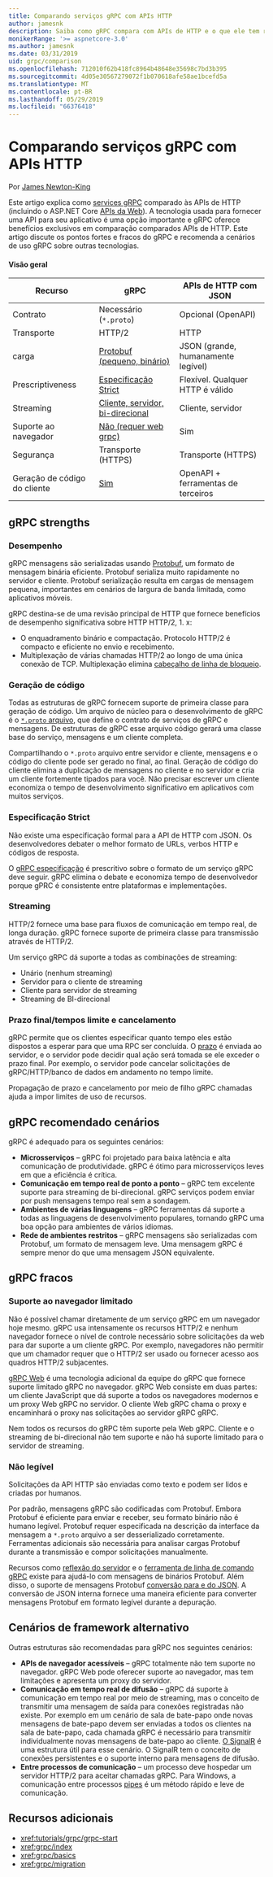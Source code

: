 ```yaml
---
title: Comparando serviços gRPC com APIs HTTP
author: jamesnk
description: Saiba como gRPC compara com APIs de HTTP e o que ele tem recomendável cenários são.
monikerRange: '>= aspnetcore-3.0'
ms.author: jamesnk
ms.date: 03/31/2019
uid: grpc/comparison
ms.openlocfilehash: 712010f62b418fc8964b48648e35698c7bd3b395
ms.sourcegitcommit: 4d05e30567279072f1b070618afe58ae1bcefd5a
ms.translationtype: MT
ms.contentlocale: pt-BR
ms.lasthandoff: 05/29/2019
ms.locfileid: "66376418"
---
```

# <a name="comparing-grpc-services-with-http-apis"></a>Comparando serviços gRPC com APIs HTTP

Por [James Newton-King](https://twitter.com/jamesnk)

Este artigo explica como [services gRPC](https://grpc.io/docs/guides/) comparado às APIs de HTTP (incluindo o ASP.NET Core [APIs da Web](xref:web-api/index)). A tecnologia usada para fornecer uma API para seu aplicativo é uma opção importante e gRPC oferece benefícios exclusivos em comparação comparados APIs de HTTP. Este artigo discute os pontos fortes e fracos do gRPC e recomenda a cenários de uso gRPC sobre outras tecnologias.

#### <a name="overview"></a>Visão geral

|    Recurso             |    gRPC                                                 |    APIs de HTTP com JSON                       |
|------------------------|---------------------------------------------------------|----------------------------------------------|
|    Contrato            |    Necessário (`*.proto`)                                 |    Opcional (OpenAPI)                        |
|    Transporte           |    HTTP/2                                               |    HTTP                                      |
|    carga             |    [Protobuf (pequeno, binário)](#performance)             |    JSON (grande, humanamente legível)              |
|    Prescriptiveness    |    [Especificação Strict](#strict-specification)        |    Flexível. Qualquer HTTP é válido                  |
|    Streaming           |    [Cliente, servidor, bi-direcional](#streaming)         |    Cliente, servidor                            |
|    Suporte ao navegador     |    [Não (requer web grpc)](#limited-browser-support)   |    Sim                                       |
|    Segurança            |    Transporte (HTTPS)                                    |    Transporte (HTTPS)                         |
|    Geração de código do cliente     |    [Sim](#code-generation)                              |    OpenAPI + ferramentas de terceiros             |

## <a name="grpc-strengths"></a>gRPC strengths

### <a name="performance"></a>Desempenho

gRPC mensagens são serializadas usando [Protobuf](https://developers.google.com/protocol-buffers/docs/overview), um formato de mensagem binária eficiente. Protobuf serializa muito rapidamente no servidor e cliente. Protobuf serialização resulta em cargas de mensagem pequena, importantes em cenários de largura de banda limitada, como aplicativos móveis.

gRPC destina-se de uma revisão principal de HTTP que fornece benefícios de desempenho significativa sobre HTTP HTTP/2, 1. x:

* O enquadramento binário e compactação. Protocolo HTTP/2 é compacto e eficiente no envio e recebimento.
* Multiplexação de várias chamadas HTTP/2 ao longo de uma única conexão de TCP. Multiplexação elimina [cabeçalho de linha de bloqueio](https://en.wikipedia.org/wiki/Head-of-line_blocking).

### <a name="code-generation"></a>Geração de código

Todas as estruturas de gRPC fornecem suporte de primeira classe para geração de código. Um arquivo de núcleo para o desenvolvimento de gRPC é o [ `*.proto` arquivo](https://developers.google.com/protocol-buffers/docs/proto3), que define o contrato de serviços de gRPC e mensagens. De estruturas de gRPC esse arquivo código gerará uma classe base do serviço, mensagens e um cliente completa.

Compartilhando o `*.proto` arquivo entre servidor e cliente, mensagens e o código do cliente pode ser gerado no final, ao final. Geração de código do cliente elimina a duplicação de mensagens no cliente e no servidor e cria um cliente fortemente tipados para você. Não precisar escrever um cliente economiza o tempo de desenvolvimento significativo em aplicativos com muitos serviços.

### <a name="strict-specification"></a>Especificação Strict

Não existe uma especificação formal para a API de HTTP com JSON. Os desenvolvedores debater o melhor formato de URLs, verbos HTTP e códigos de resposta.

O [gRPC especificação](https://github.com/grpc/grpc/blob/master/doc/PROTOCOL-HTTP2.md) é prescritivo sobre o formato de um serviço gRPC deve seguir. gRPC elimina o debate e economiza tempo de desenvolvedor porque gPRC é consistente entre plataformas e implementações.

### <a name="streaming"></a>Streaming

HTTP/2 fornece uma base para fluxos de comunicação em tempo real, de longa duração. gRPC fornece suporte de primeira classe para transmissão através de HTTP/2.

Um serviço gRPC dá suporte a todas as combinações de streaming:

* Unário (nenhum streaming)
* Servidor para o cliente de streaming
* Cliente para servidor de streaming
* Streaming de BI-direcional

### <a name="deadlinetimeouts-and-cancellation"></a>Prazo final/tempos limite e cancelamento

gRPC permite que os clientes especificar quanto tempo eles estão dispostos a esperar para que uma RPC ser concluída. O [prazo](https://grpc.io/blog/deadlines) é enviada ao servidor, e o servidor pode decidir qual ação será tomada se ele exceder o prazo final. Por exemplo, o servidor pode cancelar solicitações de gRPC/HTTP/banco de dados em andamento no tempo limite.

Propagação de prazo e cancelamento por meio de filho gRPC chamadas ajuda a impor limites de uso de recursos.

## <a name="grpc-recommended-scenarios"></a>gRPC recomendado cenários

gRPC é adequado para os seguintes cenários:

* **Microsserviços** &ndash; gRPC foi projetado para baixa latência e alta comunicação de produtividade. gRPC é ótimo para microsserviços leves em que a eficiência é crítica.
* **Comunicação em tempo real de ponto a ponto** &ndash; gRPC tem excelente suporte para streaming de bi-direcional. gRPC serviços podem enviar por push mensagens tempo real sem a sondagem.
* **Ambientes de várias linguagens** &ndash; gRPC ferramentas dá suporte a todas as linguagens de desenvolvimento populares, tornando gRPC uma boa opção para ambientes de vários idiomas.
* **Rede de ambientes restritos** &ndash; gRPC mensagens são serializadas com Protobuf, um formato de mensagem leve. Uma mensagem gRPC é sempre menor do que uma mensagem JSON equivalente.

## <a name="grpc-weaknesses"></a>gRPC fracos

### <a name="limited-browser-support"></a>Suporte ao navegador limitado

Não é possível chamar diretamente de um serviço gRPC em um navegador hoje mesmo. gRPC usa intensamente os recursos HTTP/2 e nenhum navegador fornece o nível de controle necessário sobre solicitações da web para dar suporte a um cliente gRPC. Por exemplo, navegadores não permitir que um chamador requer que o HTTP/2 ser usado ou fornecer acesso aos quadros HTTP/2 subjacentes.

[gRPC Web](https://grpc.io/docs/tutorials/basic/web.html) é uma tecnologia adicional da equipe do gRPC que fornece suporte limitado gRPC no navegador. gRPC Web consiste em duas partes: um cliente JavaScript que dá suporte a todos os navegadores modernos e um proxy Web gRPC no servidor. O cliente Web gRPC chama o proxy e encaminhará o proxy nas solicitações ao servidor gRPC gRPC.

Nem todos os recursos do gRPC têm suporte pela Web gRPC. Cliente e o streaming de bi-direcional não tem suporte e não há suporte limitado para o servidor de streaming.

### <a name="not-human-readable"></a>Não legível

Solicitações da API HTTP são enviadas como texto e podem ser lidos e criadas por humanos.

Por padrão, mensagens gRPC são codificadas com Protobuf. Embora Protobuf é eficiente para enviar e receber, seu formato binário não é humano legível. Protobuf requer especificada na descrição da interface da mensagem a `*.proto` arquivo a ser desserializado corretamente. Ferramentas adicionais são necessária para analisar cargas Protobuf durante a transmissão e compor solicitações manualmente.

Recursos como [reflexão do servidor](https://github.com/grpc/grpc/blob/master/doc/server-reflection.md) e o [ferramenta de linha de comando gRPC](https://github.com/grpc/grpc/blob/master/doc/command_line_tool.md) existe para ajudá-lo com mensagens de binários Protobuf. Além disso, o suporte de mensagens Protobuf [conversão para e do JSON](https://developers.google.com/protocol-buffers/docs/proto3#json). A conversão de JSON interna fornece uma maneira eficiente para converter mensagens Protobuf em formato legível durante a depuração.

## <a name="alternative-framework-scenarios"></a>Cenários de framework alternativo

Outras estruturas são recomendadas para gRPC nos seguintes cenários:

* **APIs de navegador acessíveis** &ndash; gRPC totalmente não tem suporte no navegador. gRPC Web pode oferecer suporte ao navegador, mas tem limitações e apresenta um proxy do servidor.
* **Comunicação em tempo real de difusão** &ndash; gRPC dá suporte à comunicação em tempo real por meio de streaming, mas o conceito de transmitir uma mensagem de saída para conexões registradas não existe. Por exemplo em um cenário de sala de bate-papo onde novas mensagens de bate-papo devem ser enviadas a todos os clientes na sala de bate-papo, cada chamada gRPC é necessário para transmitir individualmente novas mensagens de bate-papo ao cliente. [O SignalR](xref:signalr/introduction) é uma estrutura útil para esse cenário. O SignalR tem o conceito de conexões persistentes e o suporte interno para mensagens de difusão.
* **Entre processos de comunicação** &ndash; um processo deve hospedar um servidor HTTP/2 para aceitar chamadas gRPC. Para Windows, a comunicação entre processos [pipes](/dotnet/standard/io/pipe-operations) é um método rápido e leve de comunicação.

## <a name="additional-resources"></a>Recursos adicionais

* <xref:tutorials/grpc/grpc-start>
* <xref:grpc/index>
* <xref:grpc/basics>
* <xref:grpc/migration>
